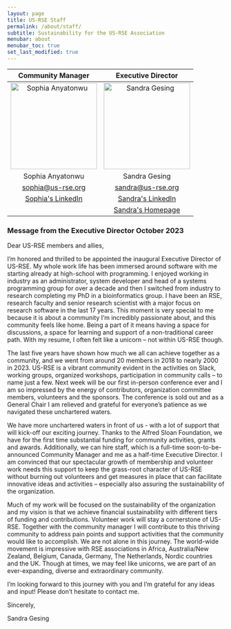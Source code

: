 ```yaml
---
layout: page
title: US-RSE Staff
permalink: /about/staff/
subtitle: Sustainability for the US-RSE Association 
menubar: about
menubar_toc: true
set_last_modified: true
---
```


|**Community Manager**|**Executive Director**|
|:---:|:---:|
| <img width="200" alt="Sophia Anyatonwu" src="////{{ site.baseurl }}/assets/img/sophia.png"> | <img width="200" alt="Sandra Gesing" src="{{ site.baseurl }}/assets/img/sandra.png"> |
| Sophia Anyatonwu | Sandra Gesing |
| [sophia@us-rse.org](mailto:sophia@us-rse.org) | [sandra@us-rse.org](mailto:sandra@us-rse.org) |
| [Sophia's LinkedIn](https://www.linkedin.com/in/sophiaanyatonwu/) | [Sandra's LinkedIn](https://www.linkedin.com/in/sandragesing/) |
| | [Sandra's Homepage](http://sandra-gesing.com/) |


### Message from the Executive Director October 2023

Dear US-RSE members and allies,
 
I’m honored and thrilled to be appointed the inaugural Executive Director of US-RSE. My whole work life has been 
immersed around software with me starting already at high-school with programming. I enjoyed working in industry as 
an administrator, system developer and head of a systems programming group for over a decade and then I switched 
from industry to research completing my PhD in a bioinformatics group. I have been an RSE, research faculty and 
senior research scientist with a major focus on research software in the last 17 years. This moment is very special to me 
because it is about a community I’m incredibly passionate about, and this community feels like home. Being a part 
of it means having a space for discussions, a space for learning and support of a non-traditional career path. 
With my resume, I often felt like a unicorn – not within US-RSE though.

The last five years have shown how much we all can achieve together as a community, and we went from around 20 members 
in 2018 to nearly 2000 in 2023. US-RSE is a vibrant community evident in the activities on Slack, working groups, 
organized workshops, participation in community calls – to name just a few. Next week will be our first in-person 
conference ever and I am so impressed by the energy of contributors, organization committee members, volunteers and 
the sponsors. The conference is sold out and as a General Chair I am relieved and grateful for everyone’s patience as 
we navigated these unchartered waters.

We have more unchartered waters in front of us - with a lot of support that will kick-off our exciting journey. 
Thanks to the Alfred Sloan Foundation, we have for the first time substantial funding for community activities, grants 
and awards. Additionally, we can hire staff, which is a full-time soon-to-be-announced Community Manager and me as a 
half-time Executive Director. I am convinced that our spectacular growth of membership and volunteer work needs this 
support to keep the grass-root character of US-RSE without burning out volunteers and get measures in place that can 
facilitate innovative ideas and activities – especially also assuring the sustainability of the organization.

Much of my work will be focused on the sustainability of the organization and my vision is that we achieve financial 
sustainability with different tiers of funding and contributions. Volunteer work will stay a cornerstone of US-RSE. 
Together with the community manager I will contribute to this thriving community to address pain points and support 
activities that the community would like to accomplish. We are not alone in this journey. The world-wide movement is 
impressive with RSE associations in Africa, Australia/New Zealand, Belgium, Canada, Germany, The Netherlands, Nordic 
countries and the UK. Though at times, we may feel like unicorns, we are part of an ever-expanding, diverse and extraordinary 
community. 

I’m looking forward to this journey with you and I’m grateful for any ideas and input! Please don’t hesitate to contact me.
 
Sincerely,

Sandra Gesing
